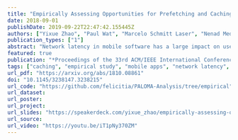 ```yaml
---
title: "Empirically Assessing Opportunities for Prefetching and Caching in Mobile Apps"
date: 2018-09-01
publishDate: 2019-09-22T22:47:42.155445Z
authors: ["Yixue Zhao", "Paul Wat", "Marcelo Schmitt Laser", "Nenad Medvidović"]
publication_types: ["1"]
abstract: "Network latency in mobile software has a large impact on user experience, with potentially severe economic consequences. Prefetching and caching have been shown effective in reducing the latencies in browser-based systems. However, those techniques cannot be directly applied to the emerging domain of mobile apps because of the differences in network interactions. Moreover, there is a lack of research on prefetching and caching techniques that may be suitable for the mobile app domain, and it is not clear whether such techniques can be effective or whether they are even feasible. This paper takes the first step toward answering these questions by conducting a comprehensive study to understand the characteristics of HTTP requests in over 1,000 popular Android apps. Our work focuses on the prefetchability of requests using static program analysis techniques and cacheability of resulting responses. We find that there is a substantial opportunity to leverage prefetching and caching in mobile apps, but that suitable techniques must take into account the nature of apps’ network interactions and idiosyncrasies such as untrustworthy HTTP header information. Our observations provide guidelines for developers to utilize prefetching and caching schemes in app development, and motivate future research in this area."
featured: true
publication: "*Proceedings of the 33rd ACM/IEEE International Conference on Automated Software Engineering* (**ASE**), acceptance rate: **19.9%** = 69/346"
tags: ["caching", "empirical study", "mobile apps", "network latency", "prefetching"]
url_pdf: "https://arxiv.org/abs/1810.08861"
doi: "10.1145/3238147.3238215"
url_code: "https://github.com/felicitia/PALOMA-Analysis/tree/empirical"
url_dataset:
url_poster:
url_project:
url_slides: "https://speakerdeck.com/yixue_zhao/empirically-assessing-opportunities-for-prefetching-and-caching-in-mobile-apps"
url_source:
url_video: "https://youtu.be/iT1pNy370ZM"
---
```


